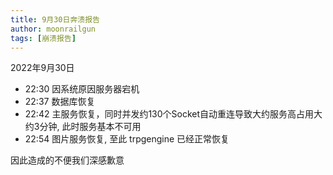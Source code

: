 ```yaml
---
title: 9月30日奔溃报告
author: moonrailgun
tags: [崩溃报告]
---
```


2022年9月30日 

- 22:30  因系统原因服务器宕机
- 22:37  数据库恢复
- 22:42  主服务恢复，同时并发约130个Socket自动重连导致大约服务高占用大约3分钟, 此时服务基本不可用
- 22:54  图片服务恢复, 至此 trpgengine 已经正常恢复

因此造成的不便我们深感歉意
